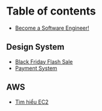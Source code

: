 # Table of contents

* [Become a Software Engineer!](README.md)

## Design System

* [Black Friday Flash Sale](design-system/netflix-design.md)
* [Payment System](design-system/payment-system.md)

## AWS

* [Tìm hiểu EC2](aws/tim-hieu-ec2.md)
